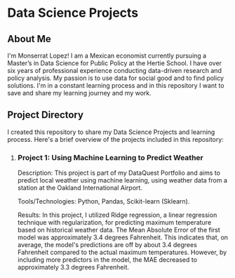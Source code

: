 <!DOCTYPE html>
<html lang="en">
<head>
  <meta charset="UTF-8">
  <meta name="viewport" content="width=device-width, initial-scale=1.0">
</head>
<body>

  <h1>Data Science Projects</h1>
  
  <h2>About Me</h2>
  
  <p>I'm Monserrat Lopez! I am a Mexican economist currently pursuing a Master’s in Data Science for Public Policy at the Hertie School. I have over six years of professional experience conducting data-driven research and policy analysis. My passion is to use data for social good and to find policy solutions. I'm in a constant learning process and in this repository I want to save and share my learning journey and my work.</p>

  <h2>Project Directory</h2>

  <p>I created this repository to share my Data Science Projects and learning process. Here's a brief overview of the projects included in this repository:</p>
  
  <ol>
    <li>
      <h3>Project 1: Using Machine Learning to Predict Weather</h3>
      <p>Description: This project is part of my DataQuest Portfolio and aims to predict local weather using machine learning, using weather data from a station at the Oakland International Airport. </p>
      <p>Tools/Technologies: Python, Pandas, Scikit-learn (Sklearn).</p>
      <p>Results: In this project, I utilized Ridge regression, a linear regression technique with regularization, for predicting maximum temperature based on historical weather data. The Mean Absolute Error of the first model was approximately 3.4 degrees Fahrenheit. This indicates that, on average, the model's predictions are off by about 3.4 degrees Fahrenheit compared to the actual maximum temperatures. However, by including more predictors in the model, the MAE decreased to approximately 3.3 degrees Fahrenheit.</p>
    </li>
  </ol>


</body>
</html>
